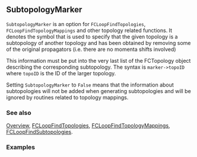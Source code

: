 ## SubtopologyMarker

`SubtopologyMarker` is an option for `FCLoopFindTopologies`, `FCLoopFindTopologyMappings` and other topology related functions. It denotes the symbol that is used to specify that the given topology is a subtopology of another topology and has
been obtained by removing some of the original propagators (i.e. there are no momenta shifts involved)

This information must be put into the very last list of the FCTopology object describing the corresponding subtopology. The syntax is `marker->topoID` where `topoID` is the ID of the larger topology.

Setting `SubtopologyMarker` to `False` means that the information about subtopologies will not be added when generating subtopologies and will be ignored by routines related to topology mappings.

### See also

[Overview](Extra/FeynCalc.md), [FCLoopFindTopologies](FCLoopFindTopologies.md), [FCLoopFindTopologyMappings](FCLoopFindTopologyMappings.md),
[FCLoopFindSubtopologies](FCLoopFindSubtopologies.md).

### Examples